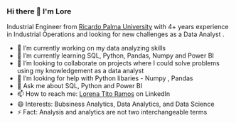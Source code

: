 ### Hi there 👋 I'm Lore
Industrial Engineer from [Ricardo Palma University](https://www.urp.edu.pe/) with 4+ years experience in Industrial Operations and looking for new challenges as a Data Analyst .

- 🔭 I’m currently working on my data analyzing skills
- 🌱 I’m currently learning SQL, Python, Pandas, Numpy and Power BI
- 👯 I’m looking to collaborate on projects where I could solve problems using my knowledgement as a data analyst
- 🤔 I’m looking for help with Python libaries - Numpy ,  Pandas
- 💬 Ask me about SQL, Python and Power BI
- 📫 How to reach me: [Lorena Tito Ramos](https://www.linkedin.com/in/lorenatitoramos/) on LinkedIn
- 😄 Interests: Bubsiness Analytics, Data Analytics, and Data Science
- ⚡ Fact: Analysis and analytics are not two interchangeable terms
